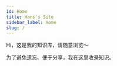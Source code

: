 ```yaml
---
id: Home
title: Hans's Site
sidebar_label: Home
slug: /
---
```


Hi，这是我的知识库，请随意浏览～

为了避免遗忘、便于分享，我在这里收录知识。  
